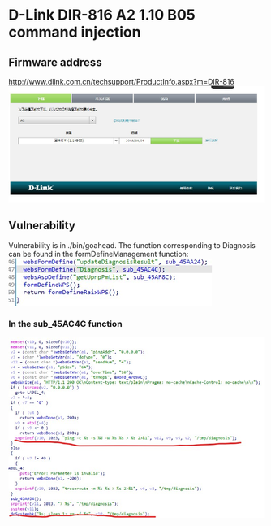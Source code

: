# D-Link DIR-816 A2 1.10 B05 command injection

## Firmware address
http://www.dlink.com.cn/techsupport/ProductInfo.aspx?m=DIR-816
![image-1](./img/1.jpg)

## Vulnerability
Vulnerability is in ./bin/goahead. The function corresponding to Diagnosis can be found in the formDefineManagement function: 
![image-1](./img/2.jpg)

### In the sub_45AC4C function 
![image-1](./img/3.jpg)
